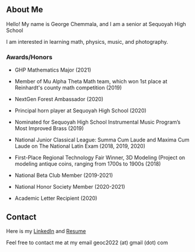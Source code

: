 ## About Me
Hello! My name is George Chemmala, and I am a senior at Sequoyah High School

I am interested in learning math, physics, music, and photography.

### Awards/Honors
- GHP Mathematics Major (2021)
- Member of Mu Alpha Theta Math team, which won 1st place at Reinhardt's county math competition (2019)
- NextGen Forest Ambassador (2020)
- Principal horn player at Sequoyah High School (2020)
- Nominated for Sequoyah High School Instrumental Music Program’s Most Improved Brass (2019)
- National Junior Classical League: Summa Cum Laude and Maxima Cum Laude on The National Latin Exam (2018, 2019, 2020)
- First-Place Regional Technology Fair Winner, 3D Modeling (Project on modeling antique coins, ranging from 1700s to 1900s (2018)


- National Beta Club Member (2019-2021)
- National Honor Society Member (2020-2021)
- Academic Letter Recipient (2020)


## Contact
Here is my [LinkedIn](https://www.linkedin.com/in/george-c-21388420b/) and [Resume](about_contact.md)

Feel free to contact me at my email geoc2022 (at) gmail (dot) com